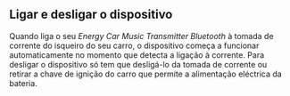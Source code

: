 ## Ligar e desligar o dispositivo

Quando liga o seu *Energy Car Music Transmitter Bluetooth* à tomada de corrente do isqueiro do seu carro, o dispositivo começa a funcionar automaticamente no momento que detecta a ligação à corrente. Para desligar o dispositivo só tem que desligá-lo da tomada de corrente ou retirar a chave de ignição do carro que permite a alimentação eléctrica da bateria. 
